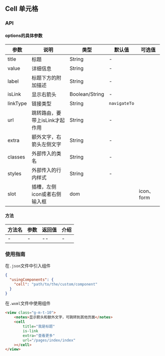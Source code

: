 ## Cell 单元格

### API

#### options的具体参数
| 参数       | 说明                 | 类型             | 默认值          | 可选值       |
| -------- | ------------------ | -------------- | ------------ | --------- |
| title    | 标题                 | String         | -            |           |
| value    | 详细信息               | String         | -            |           |
| label    | 标题下方的附加描述          | String         | -            |           |
| isLink   | 显示右箭头              | Boolean/String | -            |           |
| linkType | 链接类型               | String         | `navigateTo` |           |
| url      | 跳转路由，要带上isLink才起作用 | String         | -            |           |
| extra    | 额外文字，右箭头左侧文字       | String         | -            |           |
| classes  | 外部传入的类名            | String         | -            |           |
| styles   | 外部传入的行内样式          | String         | -            |           |
| slot     | 插槽，左侧icon或者右侧输入框   | dom            |              | icon、form |

#### 方法

| 方法名  | 参数   | 返回值  | 介绍   |
| ---- | ---- | ---- | ---- |
| -    | -    | --   | -    |

### 使用指南
在`.json`文件中引入组件
```json
{
  "usingComponents": {
    "cell": "path/to/the/custom/component"
  }
}
```
在`.wxml`文件中使用组件

```html
<view class="g-m-t-10">
    <notes>显示箭头和额外文字，可跳转到其他页面</notes>
    <cell 
		title="我是标题" 
		is-link
        extra="查看更多"
        url="/pages/index/index"
	></cell>
</view>
```

